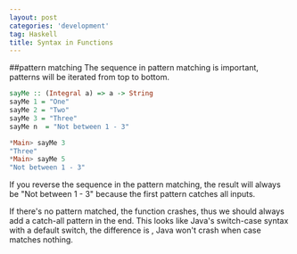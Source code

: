 ```yaml
---
layout: post
categories: 'development'
tag: Haskell
title: Syntax in Functions
---
```


##pattern matching
The sequence in pattern matching is important, patterns will be iterated from top to bottom. 
```Haskell
sayMe :: (Integral a) => a -> String
sayMe 1 = "One"
sayMe 2 = "Two"
sayMe 3 = "Three"
sayMe n  = "Not between 1 - 3"

*Main> sayMe 3
"Three"
*Main> sayMe 5
"Not between 1 - 3"
```
If you reverse the sequence in the pattern matching, the result will always be "Not between 1 - 3" because the first pattern catches all inputs.

If there's no pattern matched, the function crashes, thus we should always add a catch-all pattern in the end. This looks like Java's switch-case syntax with a default switch, the difference is , Java won't crash when case matches nothing.


